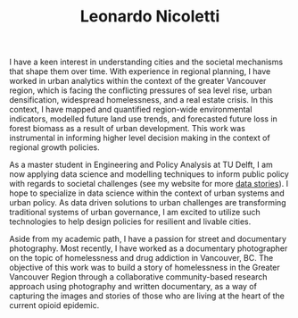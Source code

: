 ﻿---
# Display name
title: Leonardo Nicoletti

# Username (this should match the folder name)
authors:
- leonardonicoletti

# Is this the primary user of the site?
superuser: false

# Role/position
role: Master Student of Engineering and Policy Analysis

# Organizations/Affiliations
organizations:
- name: Delft University of Technology
  url: ""

# Short bio (displayed in user profile at end of posts)
bio: An aspiring urban data scientist, with interests in climate change resilience, social planning, and mobility.

interests:
- Urban Analytics
- Data Science and Visualisation
- Regional Policy / Planning
- Scenario and Long Range Planning
- Urban Resilience
- Social Inclusion / Fairness
- Urban Mobility

education:
  courses:
  - course: MSc in Engineering and Policy Analysis
    institution: Delft University of Technology
    year: 2021
  - course: Bachelor of Urban Forestry, Minor in Landscape and Recreation Planning
    institution: University of British Columbia
    year: 2018

# Social/Academic Networking
# For available icons, see: https://sourcethemes.com/academic/docs/widgets/#icons
#   For an email link, use "fas" icon pack, "envelope" icon, and a link in the
#   form "mailto:your-email@example.com" or "#contact" for contact widget.
social:
- icon: paper-plane
  icon_pack: fas
  link: 'mailto:l.a.nicoletti@student.tudelft.nl'  # For a direct email link, use "mailto:test@example.org".
- icon: twitter
  icon_pack: fab
  link: https://twitter.com/Leonardonclt
- icon: linkedin-in
  icon_pack: fab
  link: http://www.linkedin.com/in/lenicoletti
- icon: github
  icon_pack: fab
  link: https://github.com/lnicoletti
# Link to a PDF of your resume/CV from the About widget.
# To enable, copy your resume/CV to `static/files/cv.pdf` and uncomment the lines below.
- icon: cv
  icon_pack: ai
  link: https://drive.google.com/file/d/1Tr9gmM6Lj-RjxWAwovFLd4Ps3d9s7Yb5/view?usp=sharing

# Enter email to display Gravatar (if Gravatar enabled in Config)
email: ""

# Organizational groups that you belong to (for People widget)
#   Set this to `[]` or comment out if you are not using People widget.
user_groups:
- Research Assistants
---

I have a keen interest in understanding cities and the societal mechanisms that shape them over time. With experience in regional planning, I have worked in urban analytics within the context of the greater Vancouver region, which is facing the conflicting pressures of sea level rise, urban densification, widespread homelessness, and a real estate crisis. In this context, I have mapped and quantified region-wide environmental indicators, modelled future land use trends, and forecasted future loss in forest biomass as a result of urban development. This work was instrumental in informing higher level decision making in the context of regional growth policies.

As a master student in Engineering and Policy Analysis at TU Delft, I am now applying data science and modelling techniques to inform public policy with regards to societal challenges (see my website for more [data stories](https://www.leonardonicoletti.com/)). I hope to specialize in data science within the context of urban systems and urban policy. As data driven solutions to urban challenges are transforming traditional systems of urban governance, I am excited to utilize such technologies to help design policies for resilient and livable cities.

Aside from my academic path, I have a passion for street and documentary photography. Most recently, I have worked as a documentary photographer on the topic of homelessness and drug addiction in Vancouver, BC. The objective of this work was to build a story of homelessness in the Greater Vancouver Region through a collaborative community-based research approach using photography and written documentary, as a way of capturing the images and stories of those who are living at the heart of the current opioid epidemic.

